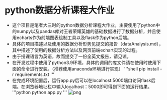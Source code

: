 # python数据分析课程大作业
- 这个项目是笔者大三时的python数据分析课程大作业，主要使用了python中的numpy以及pandas库对王者荣耀英雄的基础数据进行了数据分析，并且使用echarts作为前端图表绘制工具以及flask作为python后端。
- 具体的项目描述以及使用的数据分析形势见提交的报告（dataAnalysis.md），其中描述了使用的数据分析方法以及网页前端echart实现的过程。
- 由于授课语言为英语，故而提交了一份全英文报告，请见谅。
- 在开发过程中使用了python3.9环境，具体的调用的库文件请在使用时使用下面的命令进行安装。（推荐使用anaconda环境进行实现）
  '''shell
  pip install -r requirements.txt
  '''
- 在完成环境配置后，运行app.py后可以在localhost:5000端口访问flask后端。在浏览器地址栏中输入localhost：5000即可得到下面的运行结果。
  '''python
  python app.py
  '''
  ![png](./src/dataAnalysis/dataAnalysis_files/finalResult.png")
